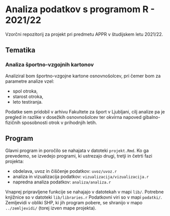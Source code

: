 # Analiza podatkov s programom R - 2021/22

Vzorčni repozitorij za projekt pri predmetu APPR v študijskem letu 2021/22. 

## Tematika

### Analiza športno-vzgojnih kartonov

Analiziral bom športno-vzgojne kartone osnovnošolcev, pri čemer bom za parametre analize vzel:
- spol otroka,
- starost otroka,
- leto testiranja.

Podatke sem pridobil v arhivu Fakultete za šport v Ljubljani, cilj analize pa je pregled in razlike v dosežkih osnovnošolcev
ter okvirna napoved gibalno-fizičnih sposobnosti otrok v prihodnjih letih.

## Program

Glavni program in poročilo se nahajata v datoteki `projekt.Rmd`.
Ko ga prevedemo, se izvedejo programi, ki ustrezajo drugi, tretji in četrti fazi projekta:

* obdelava, uvoz in čiščenje podatkov: `uvoz/uvoz.r`
* analiza in vizualizacija podatkov: `vizualizacija/vizualizacija.r`
* napredna analiza podatkov: `analiza/analiza.r`

Vnaprej pripravljene funkcije se nahajajo v datotekah v mapi `lib/`.
Potrebne knjižnice so v datoteki `lib/libraries.r`
Podatkovni viri so v mapi `podatki/`.
Zemljevidi v obliki SHP, ki jih program pobere,
se shranijo v mapo `../zemljevidi/` (torej izven mape projekta).
